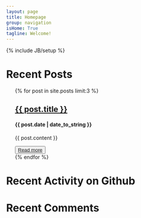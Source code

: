 ```yaml
---
layout: page
title: Homepage
group: navigation
isHome: True
tagline: Welcome!
---
```

{% include JB/setup %}

<a id="recent-posts"></a>

# Recent Posts


<ul class="posts">
	{% for post in site.posts limit:3 %}
		<div class="post">
			<h2><a href="{{ post.url }}">{{ post.title }}</a></h2>
			<h4>{{ post.date | date_to_string }}</h4>
			<p>{{ post.content }}</p>
			<button class="btn"><a href="{{ post.url }}">Read more</a></button>
		</div>
	{% endfor %}
</ul>



<!--Github Activity-->
<link rel="stylesheet" href="//cdnjs.cloudflare.com/ajax/libs/octicons/2.0.2/octicons.min.css">
<link rel="stylesheet" href="//7sbplw.com1.z0.glb.clouddn.com/github-activity-0.1.0.min.css">

<script type="text/javascript" src="//cdnjs.cloudflare.com/ajax/libs/mustache.js/0.7.2/mustache.min.js"></script>
<script type="text/javascript" src="//7sbplw.com1.z0.glb.clouddn.com/github-activity-0.1.0.min.js"></script>

# Recent Activity on Github

<div id="feed"></div>

<script>
GitHubActivity.feed({
	username: "petronny",
	selector: "#feed",
	limit: 10 // optional
});
</script>

<a id="recent-comments"></a>

# Recent Comments
